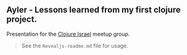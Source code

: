 ## Ayler - Lessons learned from my first clojure project.

Presentation for the [Clojure Israel][cljil] meetup group.

> See the `Revealjs-readme.md` file for usage.

[cljil]: http://www.meetup.com/Clojure-Israel/
